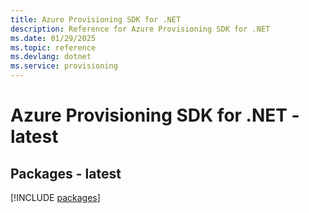 ```yaml
---
title: Azure Provisioning SDK for .NET
description: Reference for Azure Provisioning SDK for .NET
ms.date: 01/29/2025
ms.topic: reference
ms.devlang: dotnet
ms.service: provisioning
---
```

# Azure Provisioning SDK for .NET - latest
## Packages - latest
[!INCLUDE [packages](provisioning-index.md)]